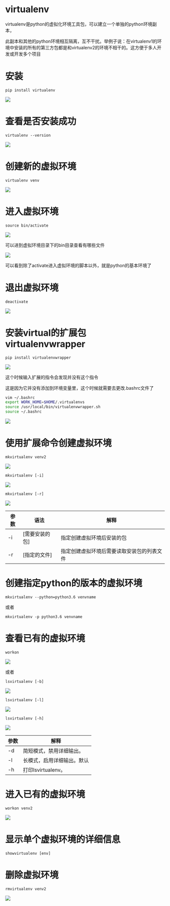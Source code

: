 # virtualenv

virtualenv是python的虚拟化环境工具包，可以建立一个单独的python环境副本，

此副本和其他的python环境相互隔离，互不干扰。举例子说：在virtualenv1的环境中安装的所有的第三方包都是和virtualenv2的环境不相干的。这方便于多人开发或开发多个项目

# 安装

`pip install virtualenv`

![](https://bulabula-1305079562.cos.ap-guangzhou.myqcloud.com/img/1618642958958.png)

# 查看是否安装成功

`virtualenv --version`

![](https://bulabula-1305079562.cos.ap-guangzhou.myqcloud.com/img/1618643494680.png)

# 创建新的虚拟环境

`virtualenv venv`

![](https://bulabula-1305079562.cos.ap-guangzhou.myqcloud.com/img/1618643845927.png)

# 进入虚拟环境

`source bin/activate`

![](https://bulabula-1305079562.cos.ap-guangzhou.myqcloud.com/img/1618643979757.png)

可以进到虚拟环境目录下的bin目录查看有哪些文件

![](https://bulabula-1305079562.cos.ap-guangzhou.myqcloud.com/img/1618644068704.png)

可以看到除了activate进入虚拟环境的脚本以外，就是python的基本环境了

# 退出虚拟环境

`deactivate`

![](https://bulabula-1305079562.cos.ap-guangzhou.myqcloud.com/img/1618644271081.png)

# 安装virtual的扩展包virtualenvwrapper

`pip install virtualenvwrapper`

![](https://bulabula-1305079562.cos.ap-guangzhou.myqcloud.com/img/1618644341328.png)

这个时候输入扩展的指令会发现并没有这个指令

这是因为它并没有添加到环境变量里，这个时候就需要去更改.bashrc文件了

```bash
vim ~/.bashrc
export WORK_HOME=$HOME/.virtualenvs
source /usr/local/bin/virtualenvwrapper.sh
source ~/.bashrc
```

![](https://bulabula-1305079562.cos.ap-guangzhou.myqcloud.com/img/1618644912655.png)

# 使用扩展命令创建虚拟环境

`mkvirtualenv venv2`

![](https://bulabula-1305079562.cos.ap-guangzhou.myqcloud.com/img/1618644981803.png)

`mkvirtualenv [-i]`

![](https://bulabula-1305079562.cos.ap-guangzhou.myqcloud.com/img/1618647890617.png)

`mkvirtualenv [-r]`

![](https://bulabula-1305079562.cos.ap-guangzhou.myqcloud.com/img/1618648147560.png)

| 参数 | 语法           | 解释                                       |
| ---- | -------------- | ------------------------------------------ |
| -i   | [需要安装的包] | 指定创建虚拟环境后安装的包                 |
| -r   | [指定的文件]   | 指定创建虚拟环境后需要读取安装包的列表文件 |

# 创建指定python的版本的虚拟环境

`mkvirtualenv --python=python3.6 venvname`

或者

`mkvirtualenv -p python3.6 venvname`

# 查看已有的虚拟环境

`workon`

![](https://bulabula-1305079562.cos.ap-guangzhou.myqcloud.com/img/1618646340395.png)

或者

`lsvirtualenv [-b] `

![](https://bulabula-1305079562.cos.ap-guangzhou.myqcloud.com/img/1618647071507.png)

`lsvirtualenv [-l]`

![](https://bulabula-1305079562.cos.ap-guangzhou.myqcloud.com/img/1618647125740.png)

`lsvirtualenv [-h]`

![](https://bulabula-1305079562.cos.ap-guangzhou.myqcloud.com/img/1618647141410.png)

| 参数 | 解释                       |
| ---- | -------------------------- |
| -d   | 简短模式，禁用详细输出。   |
| -l   | 长模式，启用详细输出。默认 |
| -h   | 打印lsvirtualenv。         |

# 进入已有的虚拟环境

`workon venv2`

![](https://bulabula-1305079562.cos.ap-guangzhou.myqcloud.com/img/1618646421443.png)

# 显示单个虚拟环境的详细信息

`showvirtualenv [env]`

# 删除虚拟环境

`rmvirtualenv venv2`

![](https://bulabula-1305079562.cos.ap-guangzhou.myqcloud.com/img/1618646524880.png)


